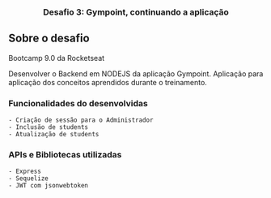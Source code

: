 <h3 align="center">
  Desafio 3: Gympoint, continuando a aplicação
</h3>

## Sobre o desafio

Bootcamp 9.0 da Rocketseat

Desenvolver o Backend em NODEJS da aplicação Gympoint. Aplicação para aplicação dos conceitos aprendidos durante o treinamento.

### Funcionalidades do desenvolvidas
	- Criação de sessão para o Administrador
	- Inclusão de students
	- Atualização de students
### APIs e Bibliotecas utilizadas
	- Express
	- Sequelize
	- JWT com jsonwebtoken